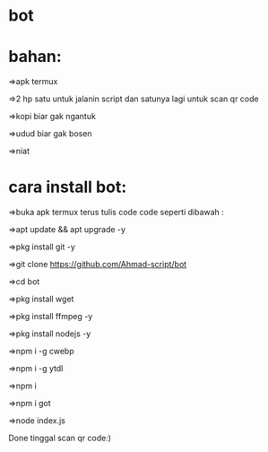 # bot

# bahan:

=>apk termux

=>2 hp satu untuk jalanin script dan satunya lagi untuk scan qr code

=>kopi biar gak ngantuk

=>udud biar gak bosen

=>niat


# cara install bot:

=>buka apk termux terus tulis code code seperti dibawah :

=>apt update && apt upgrade -y

=>pkg install git -y

=>git clone https://github.com/Ahmad-script/bot

=>cd bot

=>pkg install wget

=>pkg install ffmpeg -y

=>pkg install nodejs -y

=>npm i -g cwebp

=>npm i -g ytdl

=>npm i

=>npm i got

=>node index.js

Done tinggal scan qr code:)

